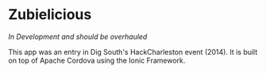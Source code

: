 Zubielicious
============
*In Development and should be overhauled*

This app was an entry in Dig South's HackCharleston event (2014). It is built on top of Apache Cordova using the Ionic Framework.
